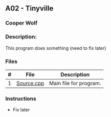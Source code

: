 ## A02 - Tinyville
### Cooper Wolf
### Description:

This program does something (need to fix later)

### Files

|   #   | File             | Description                                            |
| :---: | ---------------- | --------------------------------------------------     |
|   1   |    [Source.cpp](https://github.com/Coop-Wolf/1064-Data-Structures/blob/main/Assignments/A%231/Source.cpp)      | Main file for program.|


### Instructions

- Fix later